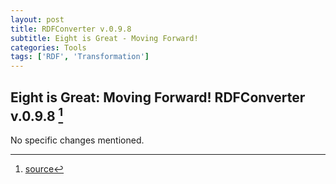 ```yaml
---
layout: post
title: RDFConverter v.0.9.8
subtitle: Eight is Great - Moving Forward!
categories: Tools
tags: ['RDF', 'Transformation']
---
```


## Eight is Great: Moving Forward! RDFConverter v.0.9.8 [^fn1]

No specific changes mentioned.

[^fn1]: [source](-https://github.com/Mat-O-Lab/RDFConverter/compare/v.0.9.7...v.0.9.8)